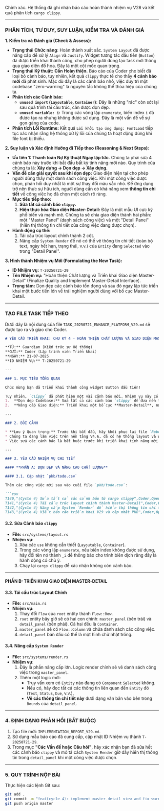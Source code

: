 Chính xác. Hệ thống đã ghi nhận báo cáo hoàn thành nhiệm vụ V28 và kết quả phân tích `cargo clippy`.

-----

### **PHÂN TÍCH, TƯ DUY, SUY LUẬN, KIỂM TRA VÀ ĐÁNH GIÁ**

**1. Kiểm tra và Đánh giá (Check & Assess):**

  * **Trạng thái Chức năng:** Hoàn thành xuất sắc. `System Layout` đã được nâng cấp để xử lý `Align` và `Justify`. Widget tương tác đầu tiên (`Button`) đã được triển khai thành công, cho phép người dùng tạo task mới thông qua giao diện đồ họa. Đây là một cột mốc quan trọng.
  * **Trạng thái Kỹ thuật:** **Cần Hoàn thiện.** Báo cáo của Coder cho biết đã loại bỏ cảnh báo, tuy nhiên, kết quả `clippy` thực tế cho thấy **4 cảnh báo mới** đã phát sinh. Mặc dù đây là các cảnh báo nhỏ, việc duy trì một codebase "zero-warning" là nguyên tắc không thể thỏa hiệp của chúng ta.
  * **Phân tích các Cảnh báo:**
      * **`unused import` (`Layoutable`, `Container`):** Đây là những "rác" còn sót lại sau quá trình tái cấu trúc, cần được dọn dẹp.
      * **`unused variable: i`:** Trong các vòng lặp `enumerate`, biến index `i` đã được tạo ra nhưng không được sử dụng. Đây là một vấn đề về sự gọn gàng của code.
  * **Phân tích Lỗi Runtime:** Kết quả `Lỗi khởi tạo ứng dụng: FontLoad` tiếp tục xác nhận rằng hệ thống xử lý lỗi của chúng ta hoạt động đúng khi file font bị thiếu.

**2. Suy luận và Xác định Hướng đi Tiếp theo (Reasoning & Next Steps):**

  * **Ưu tiên 1: Thanh toán Nợ Kỹ thuật Ngay lập tức.** Chúng ta phải sửa 4 cảnh báo này trước khi bắt đầu bất kỳ tính năng mới nào. Quy trình của chúng ta là: **Xây dựng -\> Dọn dẹp -\> Xây dựng**.
  * **Vấn đề cần giải quyết sau khi dọn dẹp:** Giao diện hiện tại cho phép người dùng thấy một danh sách công việc. Khi một công việc được chọn, phản hồi duy nhất là một sự thay đổi màu sắc nhỏ. Để ứng dụng trở nên thực sự hữu ích, người dùng cần có khả năng xem **thông tin chi tiết** về công việc họ đã chọn một cách rõ ràng.
  * **Mục tiêu tiếp theo:**
    1.  **Sửa tất cả cảnh báo `clippy`.**
    2.  **Hiện thực hóa Giao diện Master-Detail:** Đây là một mẫu UI cực kỳ phổ biến và mạnh mẽ. Chúng ta sẽ chia giao diện thành hai phần: một "Master Panel" (danh sách công việc) và một "Detail Panel" (hiển thị thông tin chi tiết của công việc đang được chọn).
  * **Hành động cụ thể:**
    1.  Tái cấu trúc layout chính thành 2 cột.
    2.  Nâng cấp `System Render` để nó có thể vẽ thông tin chi tiết (toàn bộ text, ngày hết hạn, trạng thái, v.v.) của `Entity` đang `Selected` vào trong "Detail Panel".

**3. Hình thành Nhiệm vụ Mới (Formulating the New Task):**

  * **ID Nhiệm vụ:** `T-20250721-29`
  * **Tên Nhiệm vụ:** "Hoàn thiện Chất lượng và Triển khai Giao diện Master-Detail" (Finalize Quality and Implement Master-Detail Interface).
  * **Trọng tâm:** Dọn dẹp các cảnh báo tồn đọng và sau đó ngay lập tức triển khai một bước tiến lớn về trải nghiệm người dùng với bố cục Master-Detail.

-----

### **TẠO FILE TASK TIẾP THEO**

Dưới đây là nội dung của file `TASK_20250721_ENHANCE_PLATFORM_V29.md` sẽ được tạo ra và giao cho Coder.

````markdown
# YÊU CẦU TRIỂN KHAI: CHU KỲ 4 - HOÀN THIỆN CHẤT LƯỢNG VÀ GIAO DIỆN MASTER-DETAIL V4.7

**TỪ:** Guardian (Kiến trúc sư Hệ thống)
**GỬI:** Coder (Lập trình viên Triển khai)
**NGÀY:** 21-07-2025
**ID NHIỆM VỤ:** T-20250721-29

---

### 1. MỤC TIÊU TỔNG QUAN

Chúc mừng bạn đã triển khai thành công widget Button đầu tiên!

Tuy nhiên, `clippy` đã phát hiện một vài cảnh báo mới. Nhiệm vụ này có hai mục tiêu chính, được thực hiện theo thứ tự:
1.  **Dọn dẹp Codebase:** Sửa tất cả các cảnh báo `clippy` để đưa nền tảng về trạng thái "zero-warning".
2.  **Nâng cấp Giao diện:** Triển khai một bố cục **Master-Detail**, nơi danh sách công việc (Master) nằm ở một bên và thông tin chi tiết của công việc được chọn (Detail) sẽ hiển thị ở bên còn lại.

---

### 2. BỐI CẢNH

* **Lưu ý Quan trọng:** Trước khi bắt đầu, hãy khôi phục lại file `Roboto-Regular.ttf` trong thư mục `assets/` để ứng dụng có thể khởi động bình thường.
* Chúng ta đang làm việc trên nền tảng V4.6, đã có hệ thống layout và widget cơ bản.
* Việc sửa các cảnh báo là bắt buộc trước khi triển khai tính năng mới.

---

### 3. YÊU CẦU NHIỆM VỤ CHI TIẾT

#### **PHẦN A: DỌN DẸP VÀ NÂNG CAO CHẤT LƯỢNG**

#### 3.1. Cập nhật `pkb/todo.csv`

Thêm các công việc mới sau vào cuối file `pkb/todo.csv`:

```csv
T140,"(Cycle 4) Sửa tất cả các cảnh báo từ cargo clippy",Coder,Open,Critical
T141,"(Cycle 4) Tái cấu trúc layout chính thành Master-Detail",Coder,Open,High
T142,"(Cycle 4) Nâng cấp System `Render` để hiển thị thông tin chi tiết",Coder,Open,High
T143,"(Cycle 4) Viết báo cáo triển khai V29 và cập nhật PKB",Coder,Open,High
````

#### 3.2. Sửa Cảnh báo `clippy`

  * **File:** `src/systems/layout.rs`
  * **Nhiệm vụ:**
    1.  Xóa các `use` không cần thiết (`Layoutable`, `Container`).
    2.  Trong các vòng lặp `enumerate`, nếu biến index không được sử dụng, hãy đổi tên nó thành `_i` để thông báo cho trình biên dịch rằng đây là hành động có chủ ý.
    3.  Chạy lại `cargo clippy` để xác nhận không còn cảnh báo.

-----

#### **PHẦN B: TRIỂN KHAI GIAO DIỆN MASTER-DETAIL**

#### 3.3. Tái cấu trúc Layout Chính

  * **File:** `src/main.rs`
  * **Nhiệm vụ:**
    1.  Thay đổi `Flow` của `root` entity thành `Flow::Row`.
    2.  `root` entity bây giờ sẽ có hai con chính: `master_panel` (bên trái) và `detail_panel` (bên phải). Cả hai đều là `Container`.
    3.  `master_panel` sẽ có `Flow::Column` và chứa danh sách các công việc.
    4.  `detail_panel` ban đầu có thể là một hình chữ nhật trống.

#### 3.4. Nâng cấp `System Render`

  * **File:** `src/systems/render.rs`
  * **Nhiệm vụ:**
    1.  Đây là phần nâng cấp lớn. Logic render chính sẽ vẽ danh sách công việc trong `master_panel`.
    2.  Thêm một logic mới:
          * Truy vấn xem có `Entity` nào đang có `Component` `Selected` không.
          * Nếu có, hãy đọc tất cả các thông tin liên quan đến `Entity` đó (`Text`, `Status`, `Due`, v.v.).
          * **Vẽ các thông tin chi tiết này** dưới dạng văn bản vào bên trong `Bounds` của `detail_panel`.

-----

### 4\. ĐỊNH DẠNG PHẢN HỒI (BẮT BUỘC)

1.  Tạo file mới: `IMPLEMENTATION_REPORT_V29.md`.
2.  Sử dụng mẫu báo cáo đã cung cấp, cập nhật ID Nhiệm vụ thành `T-20250721-29`.
3.  Trong mục **"Các Vấn đề hoặc Câu hỏi"**, hãy xác nhận bạn đã sửa hết các cảnh báo `clippy` và mô tả cách `System Render` giờ đây hiển thị thông tin trong `detail_panel` khi một công việc được chọn.

-----

### 5\. QUY TRÌNH NỘP BÀI

Thực hiện các lệnh Git sau:

```bash
git add .
git commit -m "feat(cycle-4): implement master-detail view and fix warnings" -m "Fulfills task T-20250721-29. Addressed all clippy warnings for a clean build. Implemented a master-detail UI layout, where selecting a task displays its details in a separate panel."
git push origin master
```

```
```